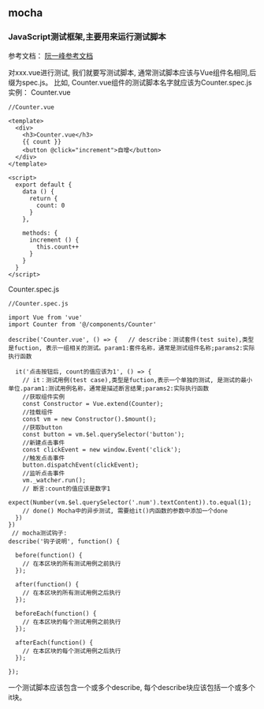 ## mocha 
### JavaScript测试框架,主要用来运行测试脚本

参考文档：
[阮一峰参考文档](http://www.ruanyifeng.com/blog/2015/12/a-mocha-tutorial-of-examples.html)

对xxx.vue进行测试, 我们就要写测试脚本, 通常测试脚本应该与Vue组件名相同,后缀为spec.js。 比如, Counter.vue组件的测试脚本名字就应该为Counter.spec.js
实例：
Counter.vue
```
//Counter.vue

<template>
  <div>
    <h3>Counter.vue</h3>
    {{ count }}
    <button @click="increment">自增</button>
  </div>
</template>

<script>
  export default {
    data () {
      return {
        count: 0
      }
    },

    methods: {
      increment () {
        this.count++
      }
    }
  }
</script>
```

Counter.spec.js
```
//Counter.spec.js

import Vue from 'vue'
import Counter from '@/components/Counter'

describe('Counter.vue', () => {   // describe：测试套件(test suite),类型是fuction, 表示一组相关的测试。param1:套件名称，通常是测试组件名称;params2:实际执行函数

  it('点击按钮后, count的值应该为1', () => {   
    // it：测试用例(test case),类型是fuction,表示一个单独的测试, 是测试的最小单位.param1:测试用例名称，通常是描述断言结果;params2:实际执行函数
    //获取组件实例
    const Constructor = Vue.extend(Counter);
    //挂载组件
    const vm = new Constructor().$mount();
    //获取button
    const button = vm.$el.querySelector('button');
    //新建点击事件
    const clickEvent = new window.Event('click');
    //触发点击事件
    button.dispatchEvent(clickEvent);
    //监听点击事件
    vm._watcher.run();
    // 断言:count的值应该是数字1
    expect(Number(vm.$el.querySelector('.num').textContent)).to.equal(1);
    // done() Mocha中的异步测试, 需要给it()内函数的参数中添加一个done
  })
})
 // mocha测试钩子:
describe('钩子说明', function() {

  before(function() {
    // 在本区块的所有测试用例之前执行
  });

  after(function() {
    // 在本区块的所有测试用例之后执行
  });

  beforeEach(function() {
    // 在本区块的每个测试用例之前执行
  });

  afterEach(function() {
    // 在本区块的每个测试用例之后执行
  });

});
```
一个测试脚本应该包含一个或多个describe, 每个describe块应该包括一个或多个it块。


